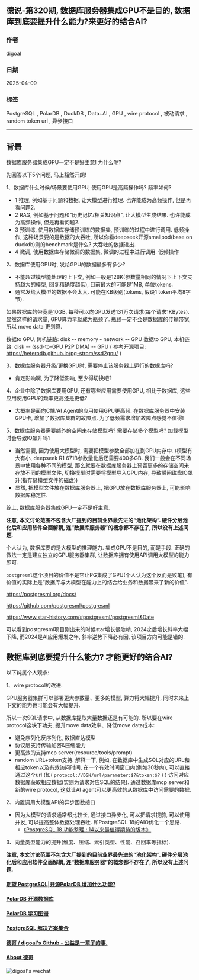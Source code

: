 ## 德说-第320期, 数据库服务器集成GPU不是目的, 数据库到底要提升什么能力?来更好的结合AI?   
                    
### 作者                    
digoal                    
                    
### 日期                    
2025-04-09                   
                    
### 标签                    
PostgreSQL , PolarDB , DuckDB , Data+AI , GPU , wire protocol , 被动请求 , random token url , 异步接口   
                    
----                    
                    
## 背景      
数据库服务器集成GPU一定不是好主意! 为什么呢?   
  
先回答以下5个问题, 马上豁然开朗!    
  
1、数据库什么时候/场景要使用GPU, 使用GPU是高频操作吗? 频率如何?    
- 1 推理, 例如基于问题和数据, 让大模型进行推理. 也许能成为高频操作, 但是再看问题2.    
- 2 RAG, 例如基于问题和"历史记忆/相关知识点", 让大模型生成结果. 也许能成为高频操作, 但是再看问题2.   
- 3 预训练, 使用数据库存储预训练的数据集, 预训练的过程中进行调用. 低频操作, 这种场景要的是数据的大吞吐, 所以你看deepseek开源smallpod(base on duckdb)测的benchmark是什么? 大吞吐的数据进出.    
- 4 微调, 使用数据库存储微调的数据集, 微调的过程中进行调用. 低频操作  
  
2、数据库使用GPU时, 发给GPU的数据最多有多少?  
- 不能超过模型能处理的上下文, 例如一般是128K(参数量相同的情况下上下文支持越大的模型, 回复精确度越低), 目前最大的可能是1MB, 单位tokens.    
- 通常发给大模型的数据不会太大. 可能在KB级别(tokens, 假设1 token平均8字节).      
  
如果数据库的带宽是10GB, 每秒可以向GPU发送131万次请求(每个请求1KBytes). 显然这样的请求量, GPU算力早就成为瓶颈了. 瓶颈一定不会是数据库的传输带宽, 所以 move data 更划算.    
  
数据to GPU, 跨机链路: disk -- memory - network -- GPU 
数据to GPU, 本机链路: disk -- (ssd-to-GPU P2P DMA) -- GPU   ( 参考开源项目: https://heterodb.github.io/pg-strom/ssd2gpu/ )
  
3、数据库服务器升级/更换GPU时, 需要停止该服务器上运行的数据库吗?  
- 肯定影响啊, 为了降低影响, 至少得切换吧?  
  
4、企业中除了数据库要用GPU, 还有哪些应用需要使用GPU, 相比于数据库, 这些应用使用GPU的频率更高还是更低?   
- 大概率是面向C端/AI Agent的应用使用GPU更高频. 在数据库服务器中安装GPU卡, 增加了数据库集群的故障点. 为了低频需求增加故障点感觉不值得!     
  
5、数据库服务器需要额外的空间来存储模型吗? 需要存储多个模型吗? 加载模型时会导致IO飙升吗?   
- 当然需要, 因为使用大模型时, 需要把模型参数全部加在到GPU内存中. (模型有大有小, deepseek R1 671B参数量化后还需要400多GB. 我们一般会在不同场景中使用各种不同的模型, 那么就要在数据库服务器上预留更多的存储空间来存放不同的模型文件, 切换模型时需要将模型导入GPU内存, 导致瞬间磁盘IO飙升(指存储模型文件的磁盘)) 
- 显然, 把模型文件放在数据库服务器上, 把GPU放在数据库服务器上, 可能影响数据库稳定性.    
  
综上, 数据库服务器集成GPU一定不是好主意.  
  
<b> 注意, 本文讨论范围不包含大厂提到的目前业界最先进的“池化架构”. 硬件分层池化后和应用软件全面解耦, 连“数据库服务器”的概念都不存在了, 所以没有上述问题. </b>    
  
个人认为, 数据库要的是大模型的推理能力. 集成GPU不是目的, 而是手段. 正确的做法一定是建立独立的GPU服务器集群, 让数据库拥有使用API调用大模型的能力即可.   
  
`postgresml`这个项目的价值不是它让PG集成了GPU(个人认为这个反而是败笔), 有价值的实际上是“数据库与大模型在能力上的结合给业务和数据带来了新的价值”.  
  
https://postgresml.org/docs/  
  
https://github.com/postgresml/postgresml  
  
https://www.star-history.com/#postgresml/postgresml&Date  
  
可以看到postgresml项目刚出来的时候star增长很陡峭, 2024之后增长斜率大幅下降, 而2024是AI应用爆发之年, 斜率逆势下降必有因, 该项目方向可能是错的.  
  
## 数据库到底要提升什么能力? 才能更好的结合AI?   
以下纯属个人观点:  
  
1、wire protocol的改进.   
  
GPU服务器集群可以部署更大参数量、更多的模型, 算力将大幅提升, 同时未来上下文的能力也可能会有大幅提升.  
  
所以一次SQL请求中, 从数据库提取大量数据还是有可能的. 所以要在wire protocol这块下功夫, 提升move data效率、降低move data成本:   
- 避免序列化反序列化, 数据直达模型   
- 协议层支持传输加密&压缩能力   
- 更高效的支持mcp server(resource/tools/prompt)   
- random URL+token支持. 解释一下, 例如, 在数据库中生成SQL对应的URL和相应token以及有效访问时间, 在一个有效时间窗口内(例如30秒内), 可以直接通过这个url (如( `protocol://DSN/url/parameter:$?&token:$?` ) ) 访问对应数据库获取相应数据(实则为请求对应SQL的结果). 通过数据库mcp server和新的wire protocol, 这就让AI agent可以更高效的从数据库中访问需要的数据.      
  
2、内置调用大模型API的异步函数接口  
- 因为大模型的请求通常都比较长, 通过接口异步化, 可以把请求提前, 可以使用并发, 可以提高整体数据处理吞吐. 和PostgreSQL 18的AIO优化一个思路.   
    - [《PostgreSQL 18 功能整理 : 14以来最值得期待的版本》](../202504/20250407_11.md)  
  
3、向量类型能力的提升(维度、压缩、索引类型、性能、召回率等指标).   
   
<b> 注意, 本文讨论范围不包含大厂提到的目前业界最先进的“池化架构”. 硬件分层池化后和应用软件全面解耦, 连“数据库服务器”的概念都不存在了, 所以没有上述问题. </b>    
  
#### [期望 PostgreSQL|开源PolarDB 增加什么功能?](https://github.com/digoal/blog/issues/76 "269ac3d1c492e938c0191101c7238216")
  
  
#### [PolarDB 开源数据库](https://openpolardb.com/home "57258f76c37864c6e6d23383d05714ea")
  
  
#### [PolarDB 学习图谱](https://www.aliyun.com/database/openpolardb/activity "8642f60e04ed0c814bf9cb9677976bd4")
  
  
#### [PostgreSQL 解决方案集合](../201706/20170601_02.md "40cff096e9ed7122c512b35d8561d9c8")
  
  
#### [德哥 / digoal's Github - 公益是一辈子的事.](https://github.com/digoal/blog/blob/master/README.md "22709685feb7cab07d30f30387f0a9ae")
  
  
#### [About 德哥](https://github.com/digoal/blog/blob/master/me/readme.md "a37735981e7704886ffd590565582dd0")
  
  
![digoal's wechat](../pic/digoal_weixin.jpg "f7ad92eeba24523fd47a6e1a0e691b59")
  
